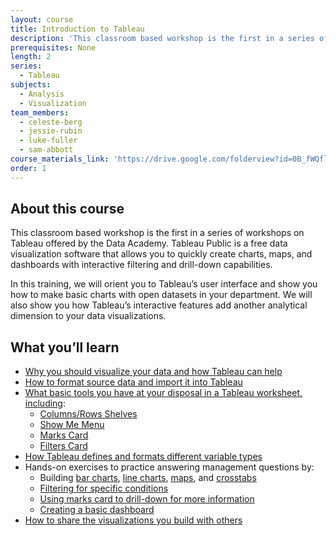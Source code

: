 ```yaml
---
layout: course
title: Introduction to Tableau
description: 'This classroom based workshop is the first in a series of workshops on Tableau offered by the Data Academy.  Tableau Public is a free data visualization software that allows you to quickly create charts, maps, and dashboards with interactive filtering and drill-down capabilities.'
prerequisites: None
length: 2
series:
  - Tableau
subjects:
  - Analysis
  - Visualization
team_members:
  - celeste-berg
  - jessie-rubin
  - luke-fuller
  - sam-abbott
course_materials_link: 'https://drive.google.com/folderview?id=0B_fWQflTbiRwTVhqYmNDaXBOcjQ&usp=sharing'
order: 1
---
```



## About this course

This classroom based workshop is the first in a series of workshops on Tableau offered by the Data Academy. Tableau Public is a free data visualization software that allows you to quickly create charts, maps, and dashboards with interactive filtering and drill-down capabilities.

In this training, we will orient you to Tableau’s user interface and show you how to make basic charts with open datasets in your department. We will also show you how Tableau’s interactive features add another analytical dimension to your data visualizations.

## What you’ll learn

* [Why you should visualize your data and how Tableau can help](http://www.tableau.com/learn/tutorials/on-demand/getting-started?signin=2eef25056a4473a83a6529b1c5d5353f)
* [How to format source data and import it into Tableau](http://www.tableau.com/learn/tutorials/on-demand/data-prep-text-and-excel-files?signin=72bd892169df0bda86f5bbdbce40b0a9)
* [What basic tools you have at your disposal in a Tableau worksheet, including](http://www.tableau.com/learn/tutorials/on-demand/tableau-interface?signin=6294b9d2da0f05f4afc438f018ec5756):
  * [Columns/Rows Shelves](http://onlinehelp.tableau.com/current/pro/online/windows/en-us/help.htm#buildmanual_shelves.html%3FTocPath%3DBuilding%2520Data%2520Views%7CBuilding%2520Views%2520Manually%7CShelves%2520and%2520Cards%7C_____0)
  * [Show Me Menu](http://onlinehelp.tableau.com/current/pro/online/windows/en-us/help.htm#buildauto_showme.html%3FTocPath%3DBuilding%2520Data%2520Views%7CBuilding%2520Views%2520Automatically%7C_____1)
  * [Marks Card](http://onlinehelp.tableau.com/current/pro/online/windows/en-us/help.htm#buildmanual_shelves_marks.html)
  * [Filters Card](http://onlinehelp.tableau.com/current/pro/online/windows/en-us/help.htm#filtering.html%3FTocPath%3DBuilding%2520Data%2520Views%7CFiltering%7C_____0)
* [How Tableau defines and formats different variable types](http://onlinehelp.tableau.com/current/pro/online/windows/en-us/help.htm#datafields_typesandroles_dataroles.html)
* Hands-on exercises to practice answering management questions by:
  * Building [bar charts](http://onlinehelp.tableau.com/current/pro/online/windows/en-us/help.htm#buildexamples_bar.html%3FTocPath%3DBuilding%2520Data%2520Views%7CBuild-It-Yourself%2520Exercises%7C_____1), [line charts](http://onlinehelp.tableau.com/current/pro/online/windows/en-us/help.htm#buildexamples_line.html%3FTocPath%3DBuilding%2520Data%2520Views%7CBuild-It-Yourself%2520Exercises%7C_____3), [maps](http://www.tableau.com/learn/tutorials/on-demand/getting-started-mapping?signin=aa03c1bb2cd0297dc57257bcba159713), and [crosstabs](http://onlinehelp.tableau.com/current/pro/online/windows/en-us/help.htm#build_auto.html%3FTocPath%3DBuilding%2520Data%2520Views%7CBuilding%2520Views%2520Automatically%7C_____0)
  * [Filtering for specific conditions](http://www.tableau.com/learn/tutorials/on-demand/ways-filter?signin=42b4a2e659aba58bda7faa8049c2fab2)
  * [Using marks card to drill-down for more information](http://www.tableau.com/learn/tutorials/on-demand/getting-started-visual-analytics)
  * [Creating a basic dashboard](http://www.tableau.com/learn/tutorials/on-demand/building-dashboard?signin=abfac91951e18c991976ce7091f6c1b2)
* [How to share the visualizations you build with others](http://www.tableau.com/learn/tutorials/on-demand/getting-started-tableau-server-and-tableau-online?signin=a17b7025b9293339f7a665f25fe6b9ba)